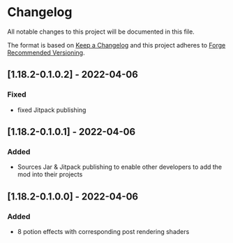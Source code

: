 # Changelog
All notable changes to this project will be documented in this file.

The format is based on [Keep a Changelog](http://keepachangelog.com/en/1.0.0/) and this project adheres to [Forge Recommended Versioning](https://mcforge.readthedocs.io/en/latest/conventions/versioning/).

## [1.18.2-0.1.0.2] - 2022-04-06
### Fixed
- fixed Jitpack publishing

## [1.18.2-0.1.0.1] - 2022-04-06
### Added
- Sources Jar & Jitpack publishing to enable other developers to add the mod into their projects

## [1.18.2-0.1.0.0] - 2022-04-06
### Added
- 8 potion effects with corresponding post rendering shaders
